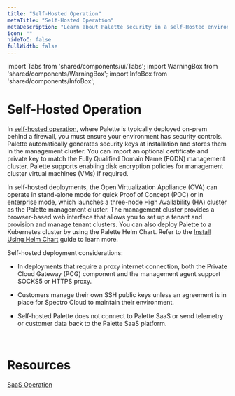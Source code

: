 ```yaml
---
title: "Self-Hosted Operation"
metaTitle: "Self-Hosted Operation"
metaDescription: "Learn about Palette security in a self-Hosted environment."
icon: ""
hideToC: false
fullWidth: false
---
```


import Tabs from 'shared/components/ui/Tabs';
import WarningBox from 'shared/components/WarningBox';
import InfoBox from 'shared/components/InfoBox';

# Self-Hosted Operation

In [self-hosted operation](/enterprise-version), where Palette is typically deployed on-prem behind a firewall, you must ensure your environment has security controls. Palette automatically generates security keys at installation and stores them in the management cluster. You can import an optional certificate and private key to match the Fully Qualified Domain Name (FQDN) management cluster. Palette supports enabling disk encryption policies for management cluster virtual machines (VMs) if required.

In self-hosted deployments, the Open Virtualization Appliance (OVA) can operate in stand-alone mode for quick Proof of Concept (POC) or in enterprise mode, which launches a three-node High Availability (HA) cluster as the Palette management cluster. The management cluster provides a browser-based web interface that allows you to set up a tenant and provision and manage tenant clusters. You can also deploy Palette to a Kubernetes cluster by using the Palette Helm Chart. Refer to the [Install Using Helm Chart](/enterprise-version/deploying-palette-with-helm) guide to learn more.


Self-hosted deployment considerations:

* In deployments that require a proxy internet connection, both the Private Cloud Gateway (PCG) component and the management agent support SOCKS5 or HTTPS proxy.

* Customers manage their own SSH public keys unless an agreement is in place for Spectro Cloud to maintain their environment.

* Self-hosted Palette does not connect to Palette SaaS or send telemetry or customer data back to the Palette SaaS platform.



<br />

# Resources

[SaaS Operation](/security/product-architecture/saas-operation)

<br />

<br />

<br />

<br />

